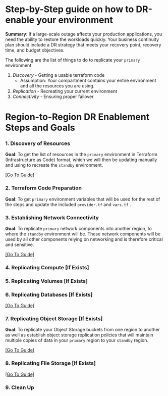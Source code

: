 # Step-by-Step guide on how to DR-enable your environment
**Summary**: If a large-scale outage affects your production applications, you need the ability to restore the workloads quickly. Your business continuity plan should include a DR strategy that meets your recovery point, recovery time, and budget objectives.

The following are the list of things to do to replicate your `primary` environment
1. _Discovery_ - Getting a usable terraform code
    - Assumption: Your compartment contains your entire environment and all the resources you are using.
2. _Replication_ - Recreating your current environment
3. _Connectivity_ - Ensuring proper failover


# Region-to-Region DR Enablement Steps and Goals
### 1. Discovery of Resources

__Goal__: To get the list of resources in the `primary` environment in Terraform (Infrastructure as Code) format, which we will then be updating manually and using to recreate the `standby` environment.

[[Go To Guide]](./discovery/orm.md)

### 2. Terraform Code Preparation

__Goal__: To get `primary` environment variables that will be used for the rest of the steps and update the included `provider.tf` and `vars.tf` .

### 3. Establishing Network Connectivity

**Goal**: To replicate `primary` network components into another region, to where the `standby` environment will be. These network components will be used by all other components relying on networking and is therefore critical and sensitive.

[[Go To Guide]](./network/replication.md)


### 4. Replicating Compute [If Exists]

### 5. Replicating Volumes [If Exists]

### 6. Replicating Databases [If Exists]
[[Go To Guide]](./dataguard/replicating-dataguard.md)

### 7. Replicating Object Storage [If Exists]
**Goal**: To replicate your Object Storage buckets from one region to another as well as establish object storage replication policies that will maintain multiple copies of data in your `primary` region to your `standby` region.


[[Go To Guide]](./object_storage/replication.md)


### 8. Replicating File Storage [If Exists]
[[Go To Guide]](./fss/replicating-filestorage.md)


### 9. Clean Up